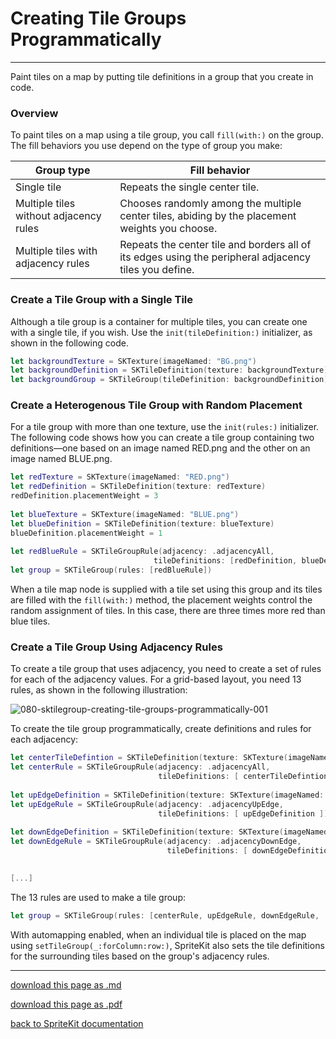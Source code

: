 # Creating Tile Groups Programmatically

------------------------

Paint tiles on a map by putting tile definitions in a group that you create in code.

### Overview

To paint tiles on a map using a tile group, you call `fill(with:)` on the group. The fill behaviors you use depend on the type of group you make:

|Group type                            |Fill behavior                                                                                        |
|--------------------------------------|-----------------------------------------------------------------------------------------------------|
|Single tile                           |Repeats the single center tile.                                                                      |
|Multiple tiles without adjacency rules|Chooses randomly among the multiple center tiles, abiding by the placement weights you choose.       |
|Multiple tiles with adjacency rules   |Repeats the center tile and borders all of its edges using the peripheral adjacency tiles you define.|

### Create a Tile Group with a Single Tile

Although a tile group is a container for multiple tiles, you can create one with a single tile, if you wish. Use the `init(tileDefinition:)` initializer, as shown in the following code.

```swift
let backgroundTexture = SKTexture(imageNamed: "BG.png")
let backgroundDefinition = SKTileDefinition(texture: backgroundTexture)
let backgroundGroup = SKTileGroup(tileDefinition: backgroundDefinition)
```

### Create a Heterogenous Tile Group with Random Placement

For a tile group with more than one texture, use the `init(rules:)` initializer. The following code shows how you can create a tile group containing two definitions—one based on an image named RED.png and the other on an image named BLUE.png.

```swift
let redTexture = SKTexture(imageNamed: "RED.png")
let redDefinition = SKTileDefinition(texture: redTexture)
redDefinition.placementWeight = 3
 
let blueTexture = SKTexture(imageNamed: "BLUE.png")
let blueDefinition = SKTileDefinition(texture: blueTexture)
blueDefinition.placementWeight = 1
 
let redBlueRule = SKTileGroupRule(adjacency: .adjacencyAll, 
								tileDefinitions: [redDefinition, blueDefinition])
let group = SKTileGroup(rules: [redBlueRule])
```

When a tile map node is supplied with a tile set using this group and its tiles are filled with the `fill(with:)` method, the placement weights control the random assignment of tiles. In this case, there are three times more red than blue tiles.

### Create a Tile Group Using Adjacency Rules

To create a tile group that uses adjacency, you need to create a set of rules for each of the adjacency values. For a grid-based layout, you need 13 rules, as shown in the following illustration:

![080-sktilegroup-creating-tile-groups-programmatically-001](/images/080-sktilegroup-creating-tile-groups-programmatically-001.png)

To create the tile group programmatically, create definitions and rules for each adjacency:

```swift
let centerTileDefintion = SKTileDefinition(texture: SKTexture(imageNamed: "CENTER.png"))
let centerRule = SKTileGroupRule(adjacency: .adjacencyAll,
                                 tileDefinitions: [ centerTileDefintion ])
 
let upEdgeDefinition = SKTileDefinition(texture: SKTexture(imageNamed: "N.png"))
let upEdgeRule = SKTileGroupRule(adjacency: .adjacencyUpEdge,
                                 tileDefinitions: [ upEdgeDefinition ])
 
let downEdgeDefinition = SKTileDefinition(texture: SKTexture(imageNamed: "S.png"))
let downEdgeRule = SKTileGroupRule(adjacency: .adjacencyDownEdge,
                                   tileDefinitions: [ downEdgeDefinition ])
 

[...]
```

The 13 rules are used to make a tile group:

```swift
let group = SKTileGroup(rules: [centerRule, upEdgeRule, downEdgeRule, ...]
```

With automapping enabled, when an individual tile is placed on the map using `setTileGroup(_:forColumn:row:)`, SpriteKit also sets the tile definitions for the surrounding tiles based on the group's adjacency rules.

--------------------------

[download this page as .md](https://raw.githubusercontent.com/retrokid/retrokid.github.io/master/tech_notes/spritekit_documentation/080-sktilegroup-creating-tile-groups-programmatically.md)

[download this page as .pdf](https://github.com/retrokid/retrokid.github.io/raw/master/tech_notes/spritekit_documentation/080-sktilegroup-creating-tile-groups-programmatically.pdf)

[back to SpriteKit documentation](./spritekit-documentation)

